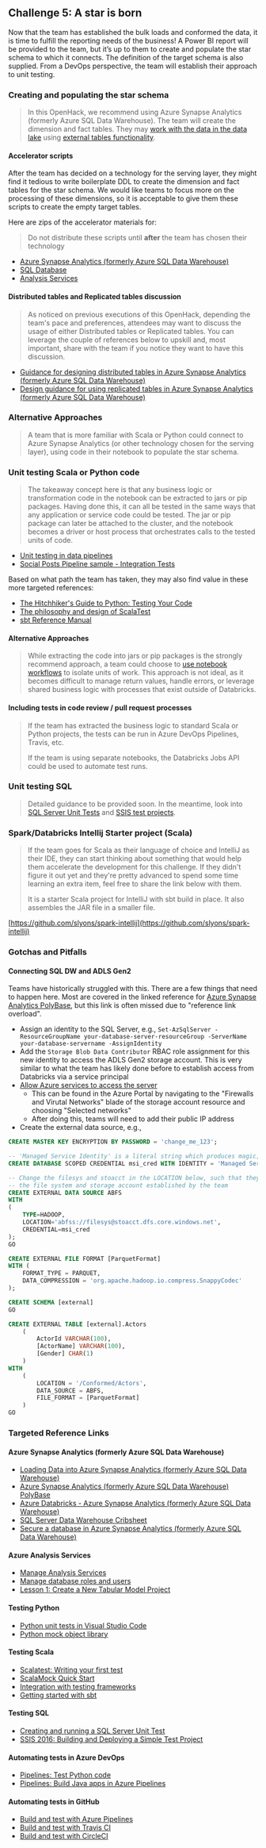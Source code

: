 ## Challenge 5: A star is born

Now that the team has established the bulk loads and conformed the data, it is time to
fulfill the reporting needs of the business! A Power BI report will be provided
to the team, but it’s up to them to create and populate the star schema to which
it connects. The definition of the target schema is also supplied. From a DevOps
perspective, the team will establish their approach to unit testing.

### Creating and populating the star schema

> In this OpenHack, we recommend using Azure Synapse Analytics (formerly Azure SQL Data Warehouse). The team will create the
> dimension and fact tables. They may [work with the data in the data
> lake](https://docs.microsoft.com/en-us/azure/sql-database/sql-database-vnet-service-endpoint-rule-overview?toc=%2fazure%2fstorage%2fblobs%2ftoc.json#azure-sql-data-warehouse-polybase)
> using [external tables
> functionality](https://docs.microsoft.com/en-us/sql/t-sql/statements/create-external-table-transact-sql?view=sql-server-2017).

#### Accelerator scripts

After the team has decided on a technology for the serving layer,
they might find it tedious to write boilerplate DDL to create the
dimension and fact tables for the star schema.
We would like teams to focus more on the processing of these dimensions,
so it is acceptable to give them these scripts to create the empty target tables.

Here are zips of the accelerator materials for:

> Do not distribute these scripts until **after** the team has chosen their technology

- [Azure Synapse Analytics (formerly Azure SQL Data Warehouse)](https://ohmdwstor.blob.core.windows.net/teamresources/database/Database-SQLDW.zip)
- [SQL Database](https://ohmdwstor.blob.core.windows.net/teamresources/database/Database-StarSql.zip)
- [Analysis Services](https://ohmdwstor.blob.core.windows.net/teamresources/database/Database-SSAS.zip)

#### Distributed tables and Replicated tables discussion

> As noticed on previous executions of this OpenHack, depending the team's
> pace and preferences, attendees may want to discuss the usage of either
> Distributed tables or Replicated tables. You can leverage the couple of
> references below to upskill and, most important, share with the team if you
> notice they want to have this discussion.

- [Guidance for designing distributed tables in Azure Synapse Analytics (formerly Azure SQL Data Warehouse)](https://docs.microsoft.com/en-us/azure/sql-data-warehouse/sql-data-warehouse-tables-distribute)
- [Design guidance for using replicated tables in Azure Synapse Analytics (formerly Azure SQL Data Warehouse)](https://docs.microsoft.com/en-us/azure/sql-data-warehouse/design-guidance-for-replicated-tables)

### Alternative Approaches

> A team that is more familiar with Scala or Python could connect to Azure
> Synapse Analytics (or other technology chosen for the serving layer),
> using code in their notebook to populate the star schema.

### Unit testing Scala or Python code

> The takeaway concept here is that any business logic or transformation code
> in the notebook can be extracted to jars or pip packages. Having done this,
> it can all be tested in the same ways that any application or service code
> could be tested. The jar or pip package can later be attached to the
> cluster, and the notebook becomes a driver or host process that orchestrates
> calls to the tested units of code.

- [Unit testing in data pipelines](https://medium.com/@GeekTrainer/unit-testing-in-data-a711d2053f7e)
- [Social Posts Pipeline sample - Integration Tests](https://github.com/ricardoserradas/twitter-databricks-analyzer-cicd#integration-tests)

Based on what path the team has taken, they may also find value in these more targeted references:

- [The Hitchhiker's Guide to Python: Testing Your Code](https://docs.python-guide.org/writing/tests/)
- [The philosophy and design of ScalaTest](http://www.scalatest.org/user_guide/philosophy_and_design)
- [sbt Reference Manual](https://www.scala-sbt.org/1.x/docs/index.html)

#### Alternative Approaches

> While extracting the code into jars or pip packages is the strongly
> recommend approach, a team could choose to [use notebook
> workflows](https://docs.databricks.com/user-guide/notebooks/notebook-workflows.html)
> to isolate units of work. This approach is not ideal, as it becomes
> difficult to manage return values, handle errors, or leverage shared
> business logic with processes that exist outside of Databricks.

#### Including tests in code review / pull request processes

> If the team has extracted the business logic to standard Scala or Python
> projects, the tests can be run in Azure DevOps Pipelines, Travis, etc.
>
> If the team is using separate notebooks, the Databricks Jobs API could be
> used to automate test runs.

### Unit testing SQL

> Detailed guidance to be provided soon. In the meantime, look into [SQL
> Server Unit
> Tests](https://docs.microsoft.com/en-us/previous-versions/sql/sql-server-data-tools/jj851212(v=vs.103))
> and [SSIS test
> projects](https://andyleonard.blog/2016/06/ssis-2016-building-and-deploying-a-simple-test-project/).

### Spark/Databricks Intellij Starter project (Scala)

> If the team goes for Scala as their language of choice and IntelliJ as their
> IDE, they can start thinking about something that would help them accelerate
> the development for this challenge. If they didn't figure it out yet and
> they're pretty advanced to spend some time learning an extra item, feel free
> to share the link below with them.
>
> It is a starter Scala project for IntelliJ with sbt build in place. It also
> assembles the JAR file in a smaller file.

[https://github.com/slyons/spark-intellij](https://github.com/slyons/spark-intellij)

### Gotchas and Pitfalls

#### Connecting SQL DW and ADLS Gen2

Teams have historically struggled with this.
There are a few things that need to happen here.
Most are covered in the linked reference for [Azure Synapse Analytics PolyBase](https://docs.microsoft.com/en-us/azure/sql-database/sql-database-vnet-service-endpoint-rule-overview?toc=/azure/storage/blobs/toc.json#azure-sql-data-warehouse-polybase),
but this link is often missed due to "reference link overload".

- Assign an identity to the SQL Server, e.g.,
`Set-AzSqlServer
-ResourceGroupName your-database-server-resourceGroup
-ServerName your-database-servername
-AssignIdentity`
- Add the `Storage Blob Data Contributor` RBAC role assignment for this new identity
to access the ADLS Gen2 storage account.
This is very similar to what the team has likely done before to establish access
from Databricks via a service principal
- [Allow Azure services to access the server](https://docs.microsoft.com/en-us/azure/sql-database/sql-database-vnet-service-endpoint-rule-overview?toc=/azure/storage/blobs/toc.json#impact-of-removing-allow-azure-services-to-access-server)
    - This can be found in the Azure Portal by navigating to the
    "Firewalls and Virutal Networks" blade of the storage account resource
    and choosing "Selected networks"
    - After doing this, teams will need to add their public IP address
- Create the external data source, e.g.,

```sql
CREATE MASTER KEY ENCRYPTION BY PASSWORD = 'change_me_123';

-- 'Managed Service Identity' is a literal string which produces magic, so don't change it
CREATE DATABASE SCOPED CREDENTIAL msi_cred WITH IDENTITY = 'Managed Service Identity';

-- Change the filesys and stoacct in the LOCATION below, such that they are
-- the file system and storage account established by the team
CREATE EXTERNAL DATA SOURCE ABFS
WITH
(
    TYPE=HADOOP,
    LOCATION='abfss://filesys@stoacct.dfs.core.windows.net',
    CREDENTIAL=msi_cred
);
GO

CREATE EXTERNAL FILE FORMAT [ParquetFormat]
WITH (  
    FORMAT_TYPE = PARQUET,  
    DATA_COMPRESSION = 'org.apache.hadoop.io.compress.SnappyCodec'  
);  

CREATE SCHEMA [external]
GO

CREATE EXTERNAL TABLE [external].Actors  
    (
        ActorId VARCHAR(100),
        [ActorName] VARCHAR(100),
        [Gender] CHAR(1)
    )
WITH
    (
        LOCATION = '/Conformed/Actors',  
        DATA_SOURCE = ABFS,  
        FILE_FORMAT = [ParquetFormat]  
    )  
GO
```

### Targeted Reference Links

#### Azure Synapse Analytics (formerly Azure SQL Data Warehouse)

- [Loading Data into Azure Synapse Analytics (formerly Azure SQL Data Warehouse)](https://channel9.msdn.com/Series/Azure-SQL-DW/Part-3Loading-Data-into-Azure-SQL-Data-Warehouse)
- [Azure Synapse Analytics (formerly Azure SQL Data Warehouse) PolyBase](https://docs.microsoft.com/en-us/azure/sql-database/sql-database-vnet-service-endpoint-rule-overview?toc=/azure/storage/blobs/toc.json#azure-sql-data-warehouse-polybase)
- [Azure Databricks - Azure Synapse Analytics (formerly Azure SQL Data Warehouse)](https://docs.azuredatabricks.net/spark/latest/data-sources/azure/sql-data-warehouse.html)
- [SQL Server Data Warehouse Cribsheet](https://www.red-gate.com/simple-talk/sql/learn-sql-server/sql-server-data-warehouse-cribsheet/)
- [Secure a database in Azure Synapse Analytics (formerly Azure SQL Data Warehouse)](https://docs.microsoft.com/en-us/azure/sql-data-warehouse/sql-data-warehouse-overview-manage-security)

#### Azure Analysis Services

- [Manage Analysis Services](https://docs.microsoft.com/en-us/azure/analysis-services/analysis-services-manage)
- [Manage database roles and users](https://docs.microsoft.com/en-us/azure/analysis-services/analysis-services-database-users)
- [Lesson 1: Create a New Tabular Model Project](https://docs.microsoft.com/en-us/sql/analysis-services/lesson-1-create-a-new-tabular-model-project?view=sql-server-2017)

#### Testing Python

- [Python unit tests in Visual Studio Code](https://code.visualstudio.com/docs/python/unit-testing)
- [Python mock object library](https://docs.python.org/3/library/unittest.mock.html)

#### Testing Scala

- [Scalatest: Writing your first test](http://www.scalatest.org/user_guide/writing_your_first_test)
- [ScalaMock Quick Start](http://scalamock.org/quick-start/)
- [Integration with testing frameworks](http://scalamock.org/user-guide/integration/)
- [Getting started with sbt](https://www.scala-sbt.org/1.x/docs/Getting-Started.html)

#### Testing SQL

- [Creating and running a SQL Server Unit Test](https://docs.microsoft.com/en-us/previous-versions/sql/sql-server-data-tools/jj851212(v=vs.103))
- [SSIS 2016: Building and Deploying a Simple Test Project](https://andyleonard.blog/2016/06/ssis-2016-building-and-deploying-a-simple-test-project/)

#### Automating tests in Azure DevOps

- [Pipelines: Test Python code](https://docs.microsoft.com/en-us/azure/devops/pipelines/languages/python?view=vsts&tabs=ubuntu-16-04#test)
- [Pipelines: Build Java apps in Azure Pipelines](https://docs.microsoft.com/en-us/azure/devops/pipelines/languages/java?view=vsts#build-your-code-with-maven)

#### Automating tests in GitHub

- [Build and test with Azure Pipelines](https://github.com/marketplace/azure-pipelines)
- [Build and test with Travis CI](https://github.com/marketplace/travis-ci)
- [Build and test with CircleCI](https://github.com/marketplace/circleci)
